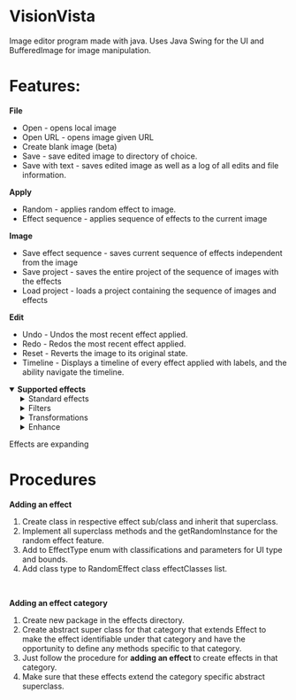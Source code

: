 # VisionVista
Image editor program made with java.
Uses Java Swing for the UI and BufferedImage for 
image manipulation.

# Features:
<b>File</b>
<ul>
  <li>Open - opens local image</li>
  <li>Open URL - opens image given URL</li>
  <li>Create blank image (beta)</li>
  <li>Save - save edited image to directory of choice.</li>
  <li>Save with text - saves edited image as well as a log of all edits and file information.</li>
</ul>

<b>Apply</b>
<ul>
<li> Random - applies random effect to image.</li>
<li> Effect sequence - applies sequence of effects to the current image</li>
</ul>

<b>Image</b>
<ul>
<li> Save effect sequence - saves current sequence of effects independent from the image</li>
<li> Save project - saves the entire project of the sequence of images with the effects</li>
<li> Load project - loads a project containing the sequence of images and effects</li>
</ul>

<b>Edit</b>
<ul>
<li> Undo - Undos the most recent effect applied.</li>
<li> Redo - Redos the most recent effect applied.</li>
<li> Reset - Reverts the image to its original state.</li>
<li> Timeline - Displays a timeline of every effect applied with labels, and the ability navigate the timeline.</li>
</ul>

<details open>
  <summary><b>Supported effects</b></summary>

  <details style="margin-left: 20px;">
    <summary>Standard effects</summary>
    <ul>
      <li>Contrast</li>
      <li>Brightness</li>
      <li>Box Blur</li>
      <li>Gaussian Blur</li>
      <li>Saturation</li>
      <li>Vibrance</li>
      <li>Hue</li>
    </ul>
  </details>

  <details style="margin-left: 20px;">
    <summary>Filters</summary>
    <ul>
      <li>Temperature</li>
      <li>Sepia</li>
      <li>Glow</li>
      <li>Vignette</li>
      <li>Pixelate</li>
      <li>Grayscale</li>
      <li>Negative</li>
      <li>Posterize</li>
      <li>Cross process</li>
      <li>Lomography</li>
      <li>Solarize</li>
      <li>Split tone</li>
      <li>Heat map</li>
      <li>Infrared</li>
      <li>Pencil sketch</li>
      <li>Tilt shift</li>
	  <li>Halftone</li>
	  <li>Duotone (beta)</li>
	  <li>Watercolor (beta)</li>
	  <li>Chromatic Aberration</li>
	  <li>Anaglyph 3D</li>
	  <li>Pixel sort</li>
	  <li>Bokeh Blur</li>
	  <li>Oil Painting</li>
	  <li>Cyberpunk</li>
    </ul>
  </details>

  <details style="margin-left: 20px;">
    <summary>Transformations</summary>
    <ul>
      <li>Resize</li>
      <li>Flip vertical</li>
      <li>Flip horizontal</li>
    </ul>
  </details>
  
   <details style="margin-left: 20px;">
    <summary>Enhance</summary>
    <ul>
      <li>Sharpen</li>
      <li>Edge Enhance</li>
    </ul>
  </details>
  
  <p>Effects are expanding</p>

</details>

# Procedures
<b> Adding an effect </b><br>
1. Create class in respective effect sub/class and inherit that superclass.<br>
2. Implement all superclass methods and the getRandomInstance for the random effect feature.<br>
3. Add to EffectType enum with classifications and parameters for UI type and bounds.<br>
4. Add class type to RandomEffect class effectClasses list.<br>

<br>

<b> Adding an effect category </b><br>
1. Create new package in the effects directory.<br>
2. Create abstract super class for that category that extends Effect to make the effect identifiable under that category and have the opportunity to define any methods specific to that category.<br>
3. Just follow the procedure for <b> adding an effect </b> to create effects in that category.<br>
4. Make sure that these effects extend the category specific abstract superclass.<br>

